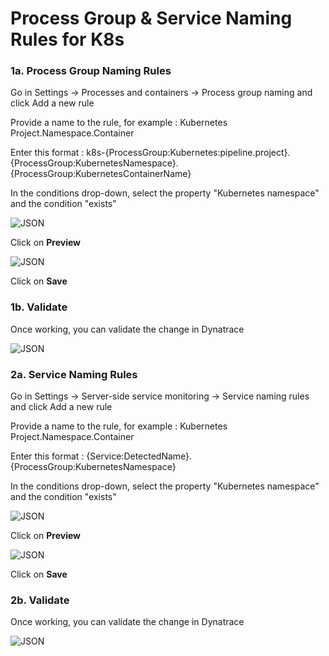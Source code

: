 # Process Group & Service Naming Rules for K8s

### 1a. Process Group Naming Rules

Go in Settings -> Processes and containers -> Process group naming and click Add a new rule

Provide a name to the rule, for example : Kubernetes Project.Namespace.Container

Enter this format : k8s-{ProcessGroup:Kubernetes:pipeline.project}.{ProcessGroup:KubernetesNamespace}.{ProcessGroup:KubernetesContainerName}

In the conditions drop-down, select the property "Kubernetes namespace" and the condition "exists"

![JSON](https://github.com/Nodnarboen/HOT-k8s/blob/master/assets/Picture15.png)

Click on <b>Preview</b>

![JSON](https://github.com/Nodnarboen/HOT-k8s/blob/master/assets/Picture16.png)

Click on <b>Save</b>

### 1b. Validate

Once working, you can validate the change in Dynatrace

![JSON](https://github.com/Nodnarboen/HOT-k8s/blob/master/assets/Picture17.png)

### 2a. Service Naming Rules

Go in Settings -> Server-side service monitoring -> Service naming rules and click Add a new rule

Provide a name to the rule, for example : Kubernetes Project.Namespace.Container

Enter this format : {Service:DetectedName}.{ProcessGroup:KubernetesNamespace}

In the conditions drop-down, select the property "Kubernetes namespace" and the condition "exists"

![JSON](https://github.com/Nodnarboen/HOT-k8s/blob/master/assets/Picture18.png)

Click on <b>Preview</b>

![JSON](https://github.com/Nodnarboen/HOT-k8s/blob/master/assets/Picture19.png)

Click on <b>Save</b>

### 2b. Validate

Once working, you can validate the change in Dynatrace

![JSON](https://github.com/Nodnarboen/HOT-k8s/blob/master/assets/Picture20.png)
